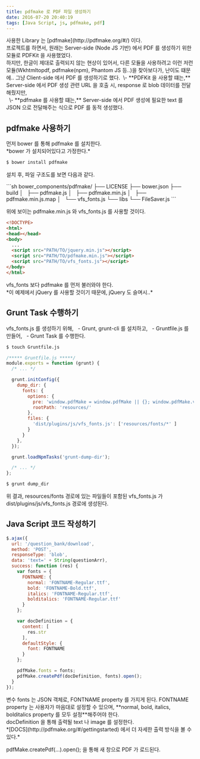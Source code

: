 ```yaml
---
title: pdfmake 로 PDF 파일 생성하기
date: 2016-07-20 20:40:19
tags: [Java Script, js, pdfmake, pdf]
---
```

<p>사용한 Library 는 [pdfmake](http://pdfmake.org/#/) 이다.<br />프로젝트를 하면서, 원래는 Server-side (Node JS 기반) 에서 PDF 를 생성하기 위한 모듈로 PDFKit 을 사용했었다.<br />하지만, 한글이 제대로 출력되지 않는 현상이 있어서, 다른 모듈을 사용하려고 이런 저런 모듈(Wkhtmltopdf, pdfmake(npm), Phantom JS 등..)을 찾아보다가, 난이도 떄문에.. 그냥 Client-side 에서 PDF 를 생성하기로 했다.&nbsp;&nbsp;\- **PDFKit 을 사용할 떄는,** Server-side 에서 PDF 생성 관련 URL 을 호출 시, response 로 blob 데이터를 전달해줬지만,<br />&nbsp;&nbsp;\- **pdfmake 를 사용할 떄는,** Server-side 에서 PDF 생성에 필요한 text 를 JSON 으로 전달해주는 식으로 PDF 를 동적 생성했다.</p>

## pdfmake 사용하기
<p>먼저 bower 를 통해 pdfmake 를 설치한다.<br />*bower 가 설치되어있다고 가정한다.*</p>

```sh
$ bower install pdfmake
```

<p>설치 후, 파일 구조도를 보면 다음과 같다.</p>
```sh
bower_components/pdfmake/
├── LICENSE
├── bower.json
├── build
│   ├── pdfmake.js
│   ├── pdfmake.min.js
│   ├── pdfmake.min.js.map
│   └── vfs_fonts.js
└── libs
    └── FileSaver.js
```

<p>위에 보이는 pdfmake.min.js 와 vfs_fonts.js 를 사용할 것이다.</p>

```html
<!DOCTYPE>
<html>
<head></head>
<body>
  ... 
  <script src="PATH/TO/jquery.min.js"></script>
  <script src="PATH/TO/pdfmake.min.js"></script>
  <script src="PATH/TO/vfs_fonts.js"></script>
</body>
</html>
```

<p>vfs_fonts 보다 pdfmake 를 먼저 불러와야 한다.<br />*이 예제에서 jQuery 를 사용할 것이기 때문에, jQuery 도 슬며시..*</p>

## Grunt Task 수행하기
vfs_fonts.js 를 생성하기 위해,
&nbsp;&nbsp;\- Grunt, grunt-cli 를 설치하고,
&nbsp;&nbsp;\- Gruntfile.js 를 만들어,
&nbsp;&nbsp;\- Grunt Task 를 수행한다.

```sh
$ touch Gruntfile.js
```

```js
/***** Gruntfile.js *****/
module.exports = function (grunt) {
  /* ... */

  grunt.initConfig({
    dump_dir: {
      fonts: {
        options: {
          pre: 'window.pdfMake = window.pdfMake || {}; window.pdfMake.vfs = ',
          rootPath: 'resources/'
        },
        files: {
          'dist/plugins/js/vfs_fonts.js': ['resources/fonts/*' ]
        }
      }
    },
  });

  grunt.loadNpmTasks('grunt-dump-dir');

  /* ... */
};
```

```sh
$ grunt dump_dir
```

<p>위 결과, resources/fonts 경로에 있는 파일들이 포함된 vfs_fonts.js 가 dist/plugins/js/vfs_fonts.js 경로에 생성된다.</p>

## Java Script 코드 작성하기

```js
$.ajax({
  url: '/question_bank/download',
  method: 'POST',
  responseType: 'blob',
  data: 'text=' + String(questionArr),
  success: function (res) {
    var fonts = {
      FONTNAME: {
        normal: 'FONTNAME-Regular.ttf',
        bold: 'FONTNAME-Bold.ttf',
        italics: 'FONTNAME-Regular.ttf',
        bolditalics: 'FONTNAME-Regular.ttf'
      }
    };

    var docDefinition = {
      content: [
        res.str
      ],
      defaultStyle: {
        font: FONTNAME
      }
    };

    pdfMake.fonts = fonts;
    pdfMake.createPdf(docDefinition, fonts).open();
  }
});
```

<p>변수 fonts 는 JSON 객체로, FONTNAME property 를 가지게 된다. FONTNAME property 는 사용자가 마음대로 설정할 수 있으며, **normal, bold, italics, bolditalics property 를 모두 설정**해주어야 한다.<br />docDefinition 을 통해 출력될 text 나 image 를 설정한다.<br />*[DOCS](http://pdfmake.org/#/gettingstarted) 에서 더 자세한 출력 방식을 볼 수 있다.*</p><p>pdfMake.createPdf(...).open(); 을 통해 새 창으로 PDF 가 로드된다.</p>

